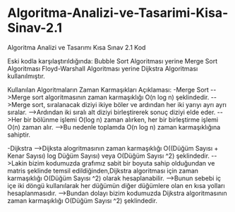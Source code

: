 # Algoritma-Analizi-ve-Tasarimi-Kisa-Sinav-2.1
Algoritma Analizi ve Tasarımı Kısa Sınav 2.1 Kod

Eski kodla karşılaştırıldığında:
Bubble Sort Algoritması yerine Merge Sort Algoritması
Floyd-Warshall Algoritması yerine Dijkstra Algoritması kullanılmıştır.

Kullanılan Algoritmaların Zaman Karmaşıkları Açıklaması:
-Merge Sort
-->Merge sort algoritmasının zaman karmaşıklığı O(n log n) şeklindedir. 
-->Merge sort, sıralanacak diziyi ikiye böler ve ardından her iki yarıyı ayrı ayrı sıralar.
-->Ardından iki sıralı alt diziyi birleştirerek sonuç diziyi elde eder. 
-->Her bir bölünme işlemi O(log n) zaman alırken, her bir birleştirme işlemi O(n) zaman alır.
-->Bu nedenle toplamda O(n log n) zaman karmaşıklığına sahiptir.

-Dijkstra
-->Dijksta alogritmasının zaman karmaşıklığı O((Düğüm Sayısı + Kenar Sayısı) log Düğüm Sayısı) veya O(Düğüm Sayısı ^2) şeklindedir.
-->Lakin bizim kodumuzda grafımız sabit bir boyuta sahip olduğundan ve matris şeklinde temsil edildiğinden,Dijkstra algoritması için zaman karmaşıklığı O(Düğüm Sayısı ^2) olarak hesaplanabilir.
-->Bunun sebebi iç içe iki döngü kullanılarak her düğümün diğer düğümlere olan en kısa yolları hesaplanmasıdır.
-->Bundan dolayı bizim kodumuzda Dijkstra algoritmasının zaman karmaşıklığı O(Düğüm Sayısı ^2) şeklindedir.

